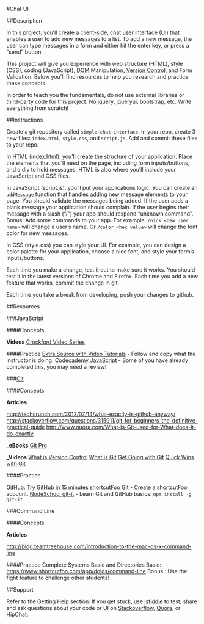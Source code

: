 #Chat UI

##Description

In this project, you’ll create a client-side, chat [user interface](http://en.wikipedia.org/wiki/User_interface) (UI) that enables a user to add new messages to a list. To add a new message, the user can type messages in a form and either hit the enter key, or press a “send” button.

This project will give you experience with web structure (HTML), style (CSS), coding (JavaScript), [DOM](http://en.wikipedia.org/wiki/Document_Object_Model) Manipulation, [Version Control](http://en.wikipedia.org/wiki/Revision_control), and Form Validation. Below you’ll find resources to help you research and practice these concepts.

In order to teach you the fundamentals, do not use external libraries or third-party code for this project. No jquery, jqueryui, bootstrap, etc. Write everything from scratch!

##Instructions

Create a git repository called `simple-chat-interface`. In your repo, create 3 new files: `index.html`, `style.css`, and `script.js`. Add and commit these files to your repo.

In HTML (index.html), you’ll create the structure of your application. Place the elements that you’ll need on the page, including form inputs/buttons, and a div to hold messages. HTML is also where you’ll include your JavaScript and CSS files.

In JavaScript (script.js), you’ll put your applications logic. You can create an `addMessage` function that handles adding new message elements to your page. You should validate the messages being added. If the user adds a blank message your application should complain. If the user begins their message with a slash (“/”) your app should respond “unknown command”. Bonus: Add some commands to your app. For example, `/nick <new user name>` will change a user’s name. Or `/color <hex value>` will change the font color for new messages.

In CSS (style.css) you can style your UI. For example, you can design a color palette for your application, choose a nice font, and style your form’s inputs/buttons.

Each time you make a change, test it out to make sure it works. You should test it in the latest versions of Chrome and Firefox. Each time you add a new feature that works, commit the change in git.

Each time you take a break from developing, push your changes to github.

##Resources

###[JavaScript](../technology/programming/javascript.md)

####Concepts

**Videos**
[Crockford Video Series](https://googledrive.com/host/0B7pG9uD5UFhIbnllcTRCMjNWYnc)

####Practice
[Extra Source with Video Tutorials](http://villageparksource.com/intro-to-javascript/) - Follow and copy what the instructor is doing.
[Codecademy JavaScript](http://www.codecademy.com/en/tracks/javascript)  - Some of you have already completed this, you may need a review!

###[Git](../technology/developer-tools/github.md)

####Concepts

**Articles**

http://techcrunch.com/2012/07/14/what-exactly-is-github-anyway/
http://stackoverflow.com/questions/315911/git-for-beginners-the-definitive-practical-guide
http://www.quora.com/What-is-Git-used-for-What-does-it-do-exactly

**_eBooks**
[Git Pro](http://git-scm.com/book)

**_Videos**
[What is Version Control](http://git-scm.com/video/what-is-version-control)
[What is Git](http://git-scm.com/video/what-is-git)
[Get Going with Git](http://git-scm.com/video/get-going)
[Quick Wins with Git](http://git-scm.com/video/quick-wins)

####Practice

[GitHub: Try GitHub in 15 minutes](https://try.github.io/levels/1/challenges/1)
[shortcutFoo Git](https://www.shortcutfoo.com/app/dojos/git) - Create a shortcutFoo account.
[NodeSchool git-it](https://github.com/jlord/git-it) - Learn Git and GitHub basics: `npm install -g git-it`

###Command Line

####Concepts

**Articles**

http://blog.teamtreehouse.com/introduction-to-the-mac-os-x-command-line

####Practice
Complete Systems Basic and Directories Basic:
https://www.shortcutfoo.com/app/dojos/command-line
Bonus : Use the fight feature to challenge other students!

##Support

Refer to the Getting Help section:
If you get stuck, use [jsfiddle](http://jsfiddle.net/) to test, share and ask questions about your code or UI on [Stackoverflow](http://stackoverflow.com/), [Quora](https://www.quora.com/), or HipChat.
